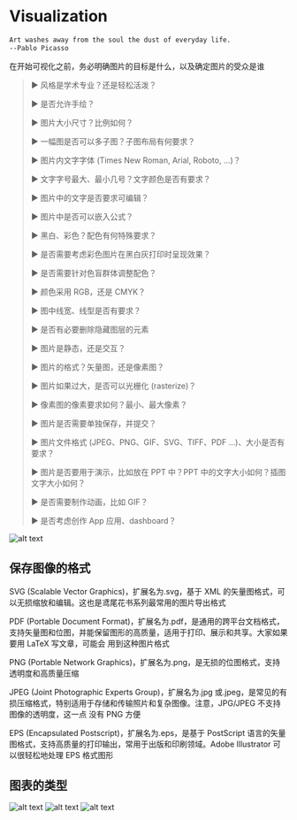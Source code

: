 
# Visualization

```txt
Art washes away from the soul the dust of everyday life.
--Pablo Picasso
```

在开始可视化之前，务必明确图片的目标是什么，以及确定图片的受众是谁

> ► 风格是学术专业？还是轻松活泼？
>
> ► 是否允许手绘？
>
> ► 图片大小尺寸？比例如何？
>
> ► 一幅图是否可以多子图？子图布局有何要求？
>
> ► 图片内文字字体 (Times New Roman, Arial, Roboto, ...)？
>
> ► 文字字号最大、最小几号？文字颜色是否有要求？
>
> ► 图片中的文字是否要求可编辑？
>
> ► 图片中是否可以嵌入公式？
>
> ► 黑白、彩色？配色有何特殊要求？
>
> ► 是否需要考虑彩色图片在黑白灰打印时呈现效果？
>
> ► 是否需要针对色盲群体调整配色？
>
> ► 颜色采用 RGB，还是 CMYK？
>
> ► 图中线宽、线型是否有要求？
>
> ► 是否有必要删除隐藏图层的元素
>
> ► 图片是静态，还是交互？
>
> ► 图片的格式？矢量图，还是像素图？
>
> ► 图片如果过大，是否可以光栅化 (rasterize)？
>
> ► 像素图的像素要求如何？最小、最大像素？
>
> ► 图片是否需要单独保存，并提交？
>
> ► 图片文件格式 (JPEG、PNG、GIF、SVG、TIFF、PDF ...)、大小是否有要求？
>
> ► 图片是否要用于演示，比如放在 PPT 中？PPT 中的文字大小如何？插图文字大小如何？
>
> ► 是否需要制作动画，比如 GIF？
>
> ► 是否考虑创作 App 应用、dashboard？

![alt text](./assets/image.png)

## 保存图像的格式

SVG (Scalable Vector Graphics)，扩展名为.svg，基于 XML 的矢量图格式，可以无损缩放和编辑。这也是鸢尾花书系列最常用的图片导出格式

PDF (Portable Document Format)，扩展名为.pdf，是通用的跨平台文档格式，支持矢量图和位图，并能保留图形的高质量，适用于打印、展示和共享。大家如果要用 LaTeX 写文章，可能会 用到这种图片格式

PNG (Portable Network Graphics)，扩展名为.png，是无损的位图格式，支持透明度和高质量压缩

JPEG (Joint Photographic Experts Group)，扩展名为.jpg 或.jpeg，是常见的有损压缩格式，特别适用于存储和传输照片和复杂图像。注意，JPG/JPEG 不支持图像的透明度，这一点 没有 PNG 方便

EPS (Encapsulated Postscript)，扩展名为.eps，是基于 PostScript 语言的矢量图格式，支持高质量的打印输出，常用于出版和印刷领域。Adobe Illustrator 可以很轻松地处理 EPS 格式图形

## 图表的类型

![alt text](./assets/image-1.png)
![alt text](./assets/image-2.png)
![alt text](./assets/image-3.png)
